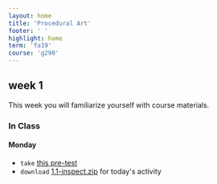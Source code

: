 ```yaml
---
layout: home
title: 'Procedural Art'
footer: ' '
highlight: home
term: 'fa19'
course: 'g290'
---
```

## week 1
This week you will familiarize yourself with course materials.

### In Class
#### Monday
 * `take` [this pre-test](https://goo.gl/forms/Q6egP90FeY4Bm80X2)
 * `download` [1.1-inspect.zip](mats/1.1-inspect.zip) for today's activity
